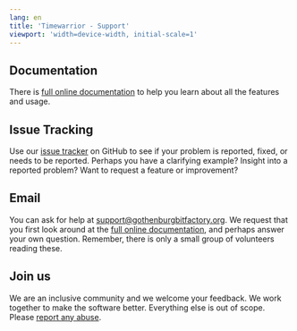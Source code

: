 ```yaml
---
lang: en
title: 'Timewarrior - Support'
viewport: 'width=device-width, initial-scale=1'
---
```


## Documentation
There is [full online documentation](docs.html) to help you learn about all the features and usage.

## Issue Tracking
Use our [issue tracker](https://github.com/GothenburgBitFactory/timewarrior/issues) on GitHub to see if your problem is reported, fixed, or needs to be reported.
Perhaps you have a clarifying example?
Insight into a reported problem?
Want to request a feature or improvement?

## Email
You can ask for help at <support@gothenburgbitfactory.org>.
We request that you first look around at the [full online documentation](docs.html), and perhaps answer your own question.
Remember, there is only a small group of volunteers reading these.

## Join us
We are an inclusive community and we welcome your feedback.
We work together to make the software better.
Everything else is out of scope.
Please [report any abuse](mailto:support@gothenburgbitfactory.org).
